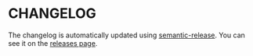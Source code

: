 # CHANGELOG

The changelog is automatically updated using
[semantic-release](https://github.com/semantic-release/semantic-release). You
can see it on the
[releases page](https://github.com/igordanchenko/yet-another-react-lightbox/releases).
